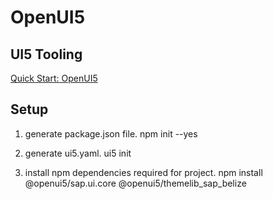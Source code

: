 # OpenUI5

## UI5 Tooling
[Quick Start: OpenUI5](https://sap.github.io/ui5-tooling/pages/GettingStarted/)

## Setup
1. generate package.json file.
npm init --yes

2. generate ui5.yaml.
ui5 init

3. install npm dependencies required for project.
npm install @openui5/sap.ui.core @openui5/themelib_sap_belize

